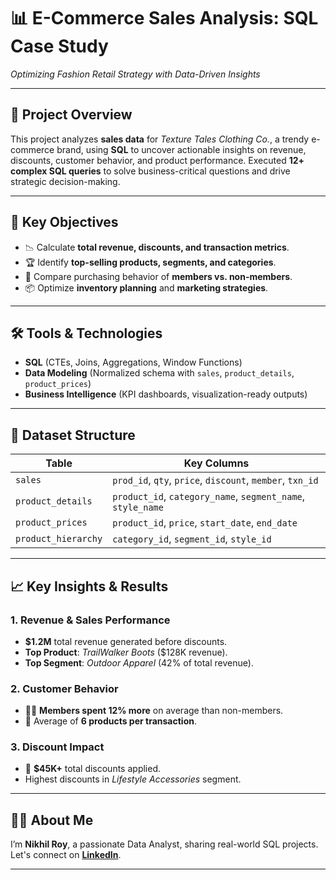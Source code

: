 # 📊 E-Commerce Sales Analysis: SQL Case Study  
*Optimizing Fashion Retail Strategy with Data-Driven Insights*  

---

## 🚀 **Project Overview**  
This project analyzes **sales data** for *Texture Tales Clothing Co.*, a trendy e-commerce brand, using **SQL** to uncover actionable insights on revenue, discounts, customer behavior, and product performance. Executed **12+ complex SQL queries** to solve business-critical questions and drive strategic decision-making.  

---

## 🎯 **Key Objectives**  
- 📉 Calculate **total revenue, discounts, and transaction metrics**.  
- 🏆 Identify **top-selling products, segments, and categories**.  
- 👥 Compare purchasing behavior of **members vs. non-members**.  
- 📦 Optimize **inventory planning** and **marketing strategies**.  

---

## 🛠️ **Tools & Technologies**  
- **SQL** (CTEs, Joins, Aggregations, Window Functions)  
- **Data Modeling** (Normalized schema with `sales`, `product_details`, `product_prices`)  
- **Business Intelligence** (KPI dashboards, visualization-ready outputs)  

---

## 📂 **Dataset Structure**  
| **Table**           | **Key Columns**                              |  
|----------------------|---------------------------------------------|  
| `sales`             | `prod_id`, `qty`, `price`, `discount`, `member`, `txn_id` |  
| `product_details`   | `product_id`, `category_name`, `segment_name`, `style_name` |  
| `product_prices`    | `product_id`, `price`, `start_date`, `end_date` |  
| `product_hierarchy` | `category_id`, `segment_id`, `style_id`       |  

---

## 📈 **Key Insights & Results**  
### **1. Revenue & Sales Performance**  
- **$1.2M** total revenue generated before discounts.  
- **Top Product**: *TrailWalker Boots* ($128K revenue).  
- **Top Segment**: *Outdoor Apparel* (42% of total revenue).  

### **2. Customer Behavior**  
- 🧑💼 **Members spent 12% more** on average than non-members.  
- 🛒 Average of **6 products per transaction**.  

### **3. Discount Impact**  
- 💸 **$45K+** total discounts applied.  
- Highest discounts in *Lifestyle Accessories* segment.  

---

## 👨‍💻 About Me
I’m **Nikhil Roy**, a passionate Data Analyst, sharing real-world SQL projects. Let's connect on **[LinkedIn](https://www.linkedin.com/in/nikhil-kumar-roy/)**.

---

